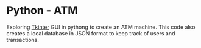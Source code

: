# Python - ATM

Exploring [Tkinter][tktr] GUI in pythong to create an ATM machine.
This code also creates a local database in JSON format to keep track of users and transactions.

[tktr]: https://docs.python.org/3/library/tkinter.html
